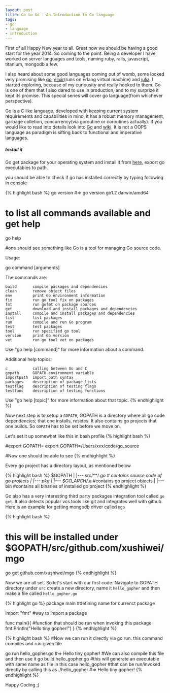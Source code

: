 ```yaml
---
layout: post
title: Go to Go - An Introduction to Go language
tags:
- go
- language
- introduction
---
```


First of all Happy New year to all. Great now we should be having a good start for the year 2014. So coming to the point. Being a developer I have worked on server languages and tools, naming ruby, rails, javascript, titanium, mongodb a few.

I also heard about some good languages coming out of womb, some looked very promising like [go](http://golang.org), [elixir](http://elixir-lang.org/)(runs on Erlang virtual machine) and [julia](julialang.org). I started exploring, because of my curiousity and really hooked to them. Go is one of them that I also dared to use in production, and to my surprize it kept its promise. This special series will cover go language(from whichever perspective).

Go is a C like language, developed with keeping current system requirements and capabilities in mind, it has a robust memory management, garbage colletion, concurrency(via goroutine or coroutines actually). If you would like to read into details look into [Go](http://golang.org/) and [wiki](http://en.wikipedia.org/wiki/Go_programming_language). It is not a OOPS language as paradigm is sifting back to functional and imperative languages.

##### Install it

Go get package for your operating system and install it from [here](http://golang.org/doc/install), export go executables to path.

you should be able to check if go has installed correctly by typing following in console

{% highlight bash %}
go version
#=> go version go1.2 darwin/amd64
# to list all commands available and get help
go help

#one should see something like
Go is a tool for managing Go source code.

Usage:

  go command [arguments]

The commands are:

    build       compile packages and dependencies
    clean       remove object files
    env         print Go environment information
    fix         run go tool fix on packages
    fmt         run gofmt on package sources
    get         download and install packages and dependencies
    install     compile and install packages and dependencies
    list        list packages
    run         compile and run Go program
    test        test packages
    tool        run specified go tool
    version     print Go version
    vet         run go tool vet on packages

Use "go help [command]" for more information about a command.

Additional help topics:

    c           calling between Go and C
    gopath      GOPATH environment variable
    importpath  import path syntax
    packages    description of package lists
    testflag    description of testing flags
    testfunc    description of testing functions

Use "go help [topic]" for more information about that topic.
{% endhighlight %} 

Now next step is to setup a `GOPATH`, GOPATH is a directory where all go code dependencies; that one installs, resides. It also contains go projects that one builds. So `GOPATH` has to be set before we move on.

Let's set it up somewhat like this in bash profile
{% highlight bash %}

#export GOPATH=<relative-or-complete-path-to-go-directory>
export GOPATH=/Users/xxx/code/go_source

#Now one should be able to see
{% endhighlight %} 

Every go project has a directory layout, as mentioned below

{% highlight bash %}
$GOPATH
  |
  |--- src/**/*.go # contains source code of go projects
  |
  |--- pkg
  |      |--- $GO_ARCH/*.a #contains go project objects
  |
  |--- bin #contains all binaries of installed go project
{% endhighlight %}

Go also has a very interesting third party packages integration tool called `go get`. It also detects popular vcs tools like git and integrates well with github. Here is an example for getting mongodb driver called `mgo`

{% highlight bash %}
# this will be installed under $GOPATH/src/github.com/xushiwei/mgo
go get github.com/xushiwei/mgo
{% endhighlight %}

Now we are all set. So let's start with our first code. Navigate to GOPATH directory under `src` create a new directory, name it `hello_gopher` and then make a file called `hello_gopher.go`

{% highlight go %}
package main #defining name for currenct package

import "fmt" #way to import a package

func main(){  #function that should be run when invoking this package
  fmt.Println("Hello tiny gopher!")
}
{% endhighlight %}

{% highlight bash %}
#Now we can run it directly via go run. this command compiles and run given file

go run hello_gopher.go
#=> Hello tiny gopher!
#We can also compile this file and then use it
go build hello_gopher.go
#this will generate an executable with same name as file in this case hello_gopher
#that can be run/invoked directly by calling this as
./hello_gopher
#=> Hello tiny gopher!
{% endhighlight %}

Happy Coding ;)